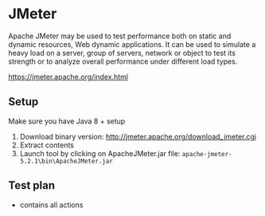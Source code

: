 # JMeter

Apache JMeter may be used to test performance both on static and dynamic resources, Web dynamic applications.
It can be used to simulate a heavy load on a server, group of servers, network or object to test its strength or to analyze overall performance under different load types.

https://jmeter.apache.org/index.html

## Setup

Make sure you have Java 8 + setup 

1. Download binary version: http://jmeter.apache.org/download_jmeter.cgi
2. Extract contents
3. Launch tool  by clicking on ApacheJMeter.jar file: ```apache-jmeter-5.2.1\bin\ApacheJMeter.jar```


## Test plan

- contains all actions 